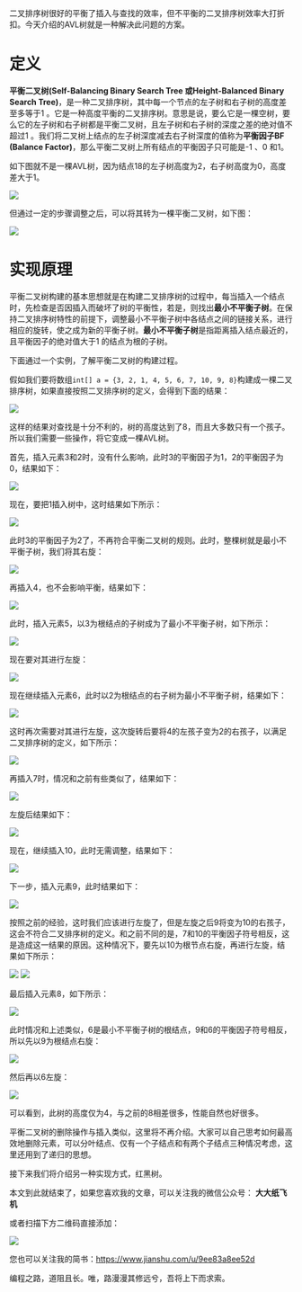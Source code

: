 二叉排序树很好的平衡了插入与查找的效率，但不平衡的二叉排序树效率大打折扣。今天介绍的AVL树就是一种解决此问题的方案。

# 定义

**平衡二叉树(Self-Balancing Binary Search Tree 或Height-Balanced Binary Search Tree)**，是一种二叉排序树，其中每一个节点的左子树和右子树的高度差至多等于1 。它是一种高度平衡的二叉排序树。意思是说，要么它是一棵空树，要么它的左子树和右子树都是平衡二叉树，且左子树和右子树的深度之差的绝对值不超过1 。我们将二叉树上结点的左子树深度减去右子树深度的值称为**平衡因子BF (Balance Factor)**，那么平衡二叉树上所有结点的平衡因子只可能是-1 、0 和1。

如下图就不是一棵AVL树，因为结点18的左子树高度为2，右子树高度为0，高度差大于1。

<img src="https://github.com/LtLei/articles/blob/master/java/collection/image/img_5_1.png"/>

但通过一定的步骤调整之后，可以将其转为一棵平衡二叉树，如下图：

<img src="https://github.com/LtLei/articles/blob/master/java/collection/image/img_5_2.png"/>

# 实现原理

平衡二叉树构建的基本思想就是在构建二叉排序树的过程中，每当插入一个结点时，先检查是否因插入而破坏了树的平衡性，若是，则找出**最小不平衡子树**。在保持二叉排序树特性的前提下，调整最小不平衡子树中各结点之间的链接关系，进行相应的旋转，使之成为新的平衡子树。**最小不平衡子树**是指距离插入结点最近的，且平衡因子的绝对值大于1 的结点为根的子树。

下面通过一个实例，了解平衡二叉树的构建过程。

假如我们要将数组`int[] a = {3, 2, 1, 4, 5, 6, 7, 10, 9, 8}`构建成一棵二叉排序树，如果直接按照二叉排序树的定义，会得到下面的结果：

<img src="https://github.com/LtLei/articles/blob/master/java/collection/image/img_5_3.png"/>

这样的结果对查找是十分不利的，树的高度达到了8，而且大多数只有一个孩子。所以我们需要一些操作，将它变成一棵AVL树。

首先，插入元素3和2时，没有什么影响，此时3的平衡因子为1，2的平衡因子为0，结果如下：

<img src="https://github.com/LtLei/articles/blob/master/java/collection/image/img_5_4.png"/>

现在，要把1插入树中，这时结果如下所示：

<img src="https://github.com/LtLei/articles/blob/master/java/collection/image/img_5_5.png"/>

此时3的平衡因子为2了，不再符合平衡二叉树的规则。此时，整棵树就是最小不平衡子树，我们将其右旋：

<img src="https://github.com/LtLei/articles/blob/master/java/collection/image/img_5_6.png"/>

再插入4，也不会影响平衡，结果如下：

<img src="https://github.com/LtLei/articles/blob/master/java/collection/image/img_5_7.png"/>

此时，插入元素5，以3为根结点的子树成为了最小不平衡子树，如下所示：

<img src="https://github.com/LtLei/articles/blob/master/java/collection/image/img_5_8.png"/>

现在要对其进行左旋：

<img src="https://github.com/LtLei/articles/blob/master/java/collection/image/img_5_9.png"/>

现在继续插入元素6，此时以2为根结点的右子树为最小不平衡子树，结果如下：

<img src="https://github.com/LtLei/articles/blob/master/java/collection/image/img_5_10.png"/>

这时再次需要对其进行左旋，这次旋转后要将4的左孩子变为2的右孩子，以满足二叉排序树的定义，如下所示：

<img src="https://github.com/LtLei/articles/blob/master/java/collection/image/img_5_11.png"/>

再插入7时，情况和之前有些类似了，结果如下：

<img src="https://github.com/LtLei/articles/blob/master/java/collection/image/img_5_12.png"/>

左旋后结果如下：

<img src="https://github.com/LtLei/articles/blob/master/java/collection/image/img_5_13.png"/>

现在，继续插入10，此时无需调整，结果如下：

<img src="https://github.com/LtLei/articles/blob/master/java/collection/image/img_5_14.png"/>

下一步，插入元素9，此时结果如下：

<img src="https://github.com/LtLei/articles/blob/master/java/collection/image/img_5_15.png"/>

按照之前的经验，这时我们应该进行左旋了，但是左旋之后9将变为10的右孩子，这会不符合二叉排序树的定义。和之前不同的是，7和10的平衡因子符号相反，这是造成这一结果的原因。这种情况下，要先以10为根节点右旋，再进行左旋，结果如下所示：

<img src="https://github.com/LtLei/articles/blob/master/java/collection/image/img_5_16.png"/>

<img src="https://github.com/LtLei/articles/blob/master/java/collection/image/img_5_17.png"/>

最后插入元素8，如下所示：

<img src="https://github.com/LtLei/articles/blob/master/java/collection/image/img_5_18.png"/>

此时情况和上述类似，6是最小不平衡子树的根结点，9和6的平衡因子符号相反，所以先以9为根结点右旋：

<img src="https://github.com/LtLei/articles/blob/master/java/collection/image/img_5_19.png"/>

然后再以6左旋：

<img src="https://github.com/LtLei/articles/blob/master/java/collection/image/img_5_20.png"/>

可以看到，此树的高度仅为4，与之前的8相差很多，性能自然也好很多。

平衡二叉树的删除操作与插入类似，这里将不再介绍。大家可以自己思考如何最高效地删除元素，可以分叶结点、仅有一个子结点和有两个子结点三种情况考虑，这里还用到了递归的思想。

接下来我们将介绍另一种实现方式，红黑树。

本文到此就结束了，如果您喜欢我的文章，可以关注我的微信公众号： **大大纸飞机** 

或者扫描下方二维码直接添加：

<img src ="https://github.com/LtLei/articles/blob/master/qrcode.jpg" />

您也可以关注我的简书：https://www.jianshu.com/u/9ee83a8ee52d

编程之路，道阻且长。唯，路漫漫其修远兮，吾将上下而求索。